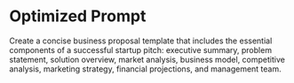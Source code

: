 # Optimized Prompt

Create a concise business proposal template that includes the essential components of a successful startup pitch: executive summary, problem statement, solution overview, market analysis, business model, competitive analysis, marketing strategy, financial projections, and management team.